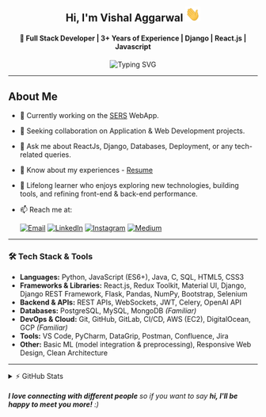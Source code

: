 <h2 align="center"> Hi, I'm Vishal Aggarwal <img src="https://raw.githubusercontent.com/iamvishalaggarwal/iamvishalaggarwal/main/wave.gif" width="30px" height="30px" /> </h2>
<h4 align="center">🚀 Full Stack Developer | 3+ Years of Experience | Django | React.js | Javascript  </h4>
<p align="center">
  <img src="https://readme-typing-svg.demolab.com?font=Fira+Code&size=22&pause=1000&center=true&vCenter=true&width=700&lines=Full+Stack+Developer+%7C+3%2B+Years+Experience;React+%7C+Django+%7C+JavaScript+%7C+ES6%2B+%7C+DOM+Mastery;Responsive+Design+with+HTML5+%26+CSS3;Reusable+Components+%7C+Hooks;Scalable+CI%2FCD+Deployments;Passionate+about+Clean+%26+Performant+Code&color=FACC15&background=00000000" alt="Typing SVG" />
</p>

---
## About Me

- 🔭 Currently working on the [SERS](https://iot.sers.net.au) WebApp.
- 👯 Seeking collaboration on Application & Web Development projects.
- 💬 Ask me about ReactJs, Django, Databases, Deployment, or any tech-related queries.
- 📃 Know about my experiences - [Resume](https://drive.google.com/file/d/1Vy3AvfVYpX_isavj5oN-Z29JXJlNSNMS/view?usp=sharing)
- 🧠 Lifelong learner who enjoys exploring new technologies, building tools, and refining front-end & back-end performance.
- 📫 Reach me at:

   [![Email](https://img.shields.io/badge/vishalagarwal872632%40gmail.com-blue?style=social&logo=gmail&link=mailto:vishalagarwal872632%40gmail.com)](mailto:vishalagarwal872632@gmail.com)
   [![LinkedIn](https://img.shields.io/badge/iamvishalaggarwal-blue?style=social&logo=linkedin&link=https://www.linkedin.com/in/iamvishalaggarwal/)](https://www.linkedin.com/in/iamvishalaggarwal/)
   [![Instagram](https://img.shields.io/badge/imvishalaggarwal-blue?style=social&logo=instagram&link=https://instagram.com/imvishalaggarwal/)](https://instagram.com/imvishalaggarwal/)
   [![Medium](https://img.shields.io/badge/iamvishalaggarwal-blue?style=social&logo=medium&link=https://iamvishalaggarwal.medium.com/)](https://iamvishalaggarwal.medium.com/)

---
### 🛠️ Tech Stack & Tools

- **Languages:** Python, JavaScript (ES6+), Java, C, SQL, HTML5, CSS3  
- **Frameworks & Libraries:** React.js, Redux Toolkit, Material UI, Django, Django REST Framework, Flask, Pandas, NumPy, Bootstrap, Selenium  
- **Backend & APIs:** REST APIs, WebSockets, JWT, Celery, OpenAI API  
- **Databases:** PostgreSQL, MySQL, MongoDB *(Familiar)*  
- **DevOps & Cloud:** Git, GitHub, GitLab, CI/CD, AWS (EC2), DigitalOcean, GCP *(Familiar)*  
- **Tools:** VS Code, PyCharm, DataGrip, Postman, Confluence, Jira  
- **Other:** Basic ML (model integration & preprocessing), Responsive Web Design, Clean Architecture  

---
<details>
  <summary>⚡ GitHub Stats</summary>
  <p align="center">
    <img src="https://github-readme-stats.vercel.app/api?username=iamvishalaggarwal&show_icons=true&theme=gruvbox&count_private=true" alt="GitHub Stats" />
  </p>
  <p align="center">
    <img src="https://github-readme-streak-stats.herokuapp.com/?user=iamvishalaggarwal&theme=gruvbox" alt="GitHub Streak" />
  </p>
  <p align="center">
    <img src="https://github-readme-stats.vercel.app/api/top-langs/?username=iamvishalaggarwal&layout=compact&theme=gruvbox" alt="Top Languages" />
  </p>
</details>

<div style="clear:both;"></div>
<br/>
<em><b>I love connecting with different people</b> so if you want to say <b>hi, I'll be happy to meet you more!</b> :)</em>
